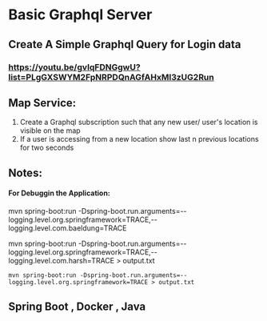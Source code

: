 # Basic Graphql Server

## Create A Simple Graphql Query for Login data

### https://youtu.be/gvIqFDNGgwU?list=PLgGXSWYM2FpNRPDQnAGfAHxMl3zUG2Run

## Map Service:

1. Create a Graphql subscription such that any new user/ user's location is visible on the map
2. If a user is accessing from a new location show last n previous locations for two seconds

## Notes:

#### For Debuggin the Application:

mvn spring-boot:run
-Dspring-boot.run.arguments=--logging.level.org.springframework=TRACE,--logging.level.com.baeldung=TRACE

mvn spring-boot:run -Dspring-boot.run.arguments=--logging.level.org.springframework=TRACE,--logging.level.com.harsh=TRACE > output.txt

    mvn spring-boot:run -Dspring-boot.run.arguments=--logging.level.org.springframework=TRACE > output.txt

## Spring Boot , Docker , Java
